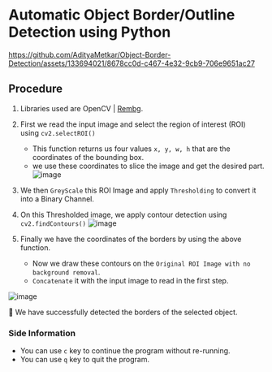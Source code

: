 # Automatic Object Border/Outline Detection using Python

https://github.com/AdityaMetkar/Object-Border-Detection/assets/133694021/8678cc0d-c467-4e32-9cb9-706e9651ac27

## Procedure

1. Libraries used are  OpenCV | [Rembg](https://pypi.org/project/rembg/2.0.28/).
2. First we read the input image and select the region of interest (ROI) using `cv2.selectROI()`
   - This function returns us four values `x, y, w, h` that are the coordinates of the bounding box.
   - we use these coordinates to slice the image and get the desired part.
![image](https://github.com/AdityaMetkar/Object-Border-Detection/assets/133694021/69077640-4909-43df-859c-910720ec2a8a)
3. We then `GreyScale` this ROI Image and apply `Thresholding` to convert it into a Binary Channel.
4. On this Thresholded image, we apply contour detection using `cv2.findContours()`
   ![image](https://github.com/AdityaMetkar/Object-Border-Detection/assets/133694021/bc49e5df-6380-486c-91e1-fe2cacf8abab)

5. Finally we have the coordinates of the borders by using the above function.<br>
    - Now we draw these contours on the `Original ROI Image with no background removal`.
    - `Concatenate` it with the input image to read in the first step.

![image](https://github.com/AdityaMetkar/Object-Border-Detection/assets/133694021/7d906267-8c92-44d8-a6e0-c16148b2b861)

:clap: We have successfully detected the borders of the selected object.

### Side Information
- You can use `c` key to continue the program without re-running.
- You can use `q` key to quit the program.


